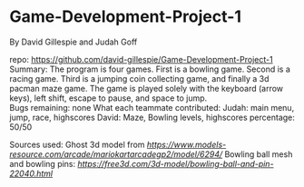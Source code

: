 # Game-Development-Project-1
By David Gillespie and Judah Goff

repo: https://github.com/david-gillespie/Game-Development-Project-1
Summary: The program is four games.  First is a bowling game. Second is a racing game.  Third is a jumping coin collecting game, and finally a 3d pacman maze game.  The game is played solely with the keyboard (arrow keys), left shift, escape to pause, and space to jump.  
Bugs remaining: none
What each teammate contributed: 
Judah: main menu, jump, race, highscores
David: Maze, Bowling levels, highscores
percentage: 50/50


Sources used: 
Ghost 3d model from *https://www.models-resource.com/arcade/mariokartarcadegp2/model/6294/*
Bowling ball mesh and bowling pins: *https://free3d.com/3d-model/bowling-ball-and-pin-22040.html*